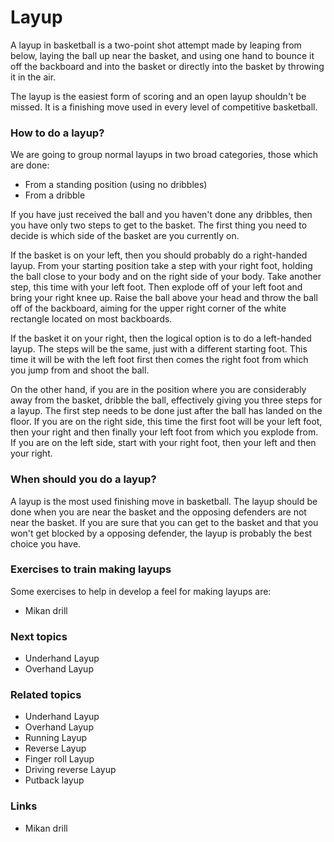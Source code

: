 # Layup
A layup in basketball is a two-point shot attempt made by leaping from below, laying the ball up near the basket, and using one hand to bounce it off the backboard and into the basket or directly into the basket by throwing it in the air.

The layup is the easiest form of scoring and an open layup shouldn't be missed. It is a finishing move used in every level of competitive basketball.

### How to do a layup?
We are going to group normal layups in two broad categories, those which are done:

 - From a standing position (using no dribbles)
 - From a dribble

If you have just received the ball and you haven't done any dribbles, then you have only two steps to get to the basket. The first thing you need to decide is which side of the basket are you currently on. 

If the basket is on your left, then you should probably do a right-handed layup. From your starting position take a step with your right foot, holding the ball close to your body and on the right side of your body. Take another step, this time with your left foot. Then explode off of your left foot and bring your right knee up. Raise the ball above your head and throw the ball off of the backboard, aiming for the upper right corner of the white rectangle located on most backboards. 

If the basket it on your right, then the logical option is to do a left-handed layup. The steps will be the same, just with a different starting foot. This time it will be with the left foot first then comes the right foot from which you jump from and shoot the ball.

On the other hand, if you are in the position where you are considerably away from the basket, dribble the ball, effectively giving you three steps for a layup. 
The first step needs to be done just after the ball has landed on the floor. If you are on the right side, this time the first foot will be your left foot, then your right and then finally your left foot from which you explode from.
If you are on the left side, start with your right foot, then your left and then your right.

### When should you do a layup?
A layup is the most used finishing move in basketball. The layup should be done when you are near the basket and the opposing defenders are not near the basket. If you are sure that you can get to the basket and that you won't get blocked by a opposing defender, the layup is probably the best choice you have. 

### Exercises to train making layups
Some exercises to help in develop a feel for making layups are:

- Mikan drill

### Next topics
- Underhand Layup
- Overhand Layup

### Related topics
- Underhand Layup
- Overhand Layup
- Running Layup
- Reverse Layup
- Finger roll Layup
- Driving reverse Layup
- Putback layup
### Links
- Mikan drill
<!--stackedit_data:
eyJoaXN0b3J5IjpbLTUyMzI5MTY4M119
-->